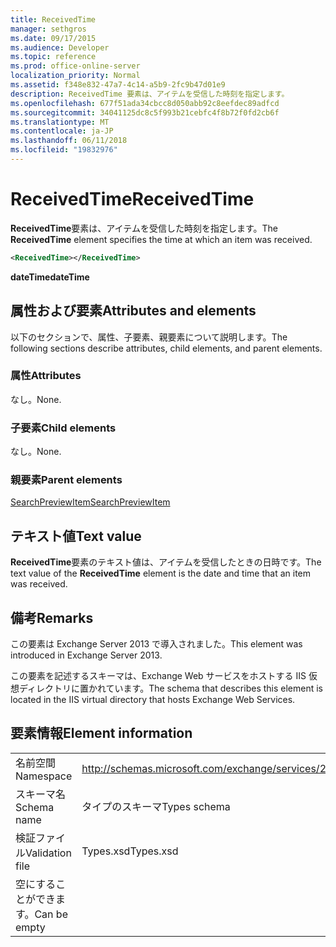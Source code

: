 ```yaml
---
title: ReceivedTime
manager: sethgros
ms.date: 09/17/2015
ms.audience: Developer
ms.topic: reference
ms.prod: office-online-server
localization_priority: Normal
ms.assetid: f348e832-47a7-4c14-a5b9-2fc9b47d01e9
description: ReceivedTime 要素は、アイテムを受信した時刻を指定します。
ms.openlocfilehash: 677f51ada34cbcc8d050abb92c8eefdec89adfcd
ms.sourcegitcommit: 34041125dc8c5f993b21cebfc4f8b72f0fd2cb6f
ms.translationtype: MT
ms.contentlocale: ja-JP
ms.lasthandoff: 06/11/2018
ms.locfileid: "19832976"
---
```

# <a name="receivedtime"></a><span data-ttu-id="9aeda-103">ReceivedTime</span><span class="sxs-lookup"><span data-stu-id="9aeda-103">ReceivedTime</span></span>

<span data-ttu-id="9aeda-104">**ReceivedTime**要素は、アイテムを受信した時刻を指定します。</span><span class="sxs-lookup"><span data-stu-id="9aeda-104">The **ReceivedTime** element specifies the time at which an item was received.</span></span> 
  
```XML
<ReceivedTime></ReceivedTime>
```

 <span data-ttu-id="9aeda-105">**dateTime**</span><span class="sxs-lookup"><span data-stu-id="9aeda-105">**dateTime**</span></span>
## <a name="attributes-and-elements"></a><span data-ttu-id="9aeda-106">属性および要素</span><span class="sxs-lookup"><span data-stu-id="9aeda-106">Attributes and elements</span></span>

<span data-ttu-id="9aeda-107">以下のセクションで、属性、子要素、親要素について説明します。</span><span class="sxs-lookup"><span data-stu-id="9aeda-107">The following sections describe attributes, child elements, and parent elements.</span></span>
  
### <a name="attributes"></a><span data-ttu-id="9aeda-108">属性</span><span class="sxs-lookup"><span data-stu-id="9aeda-108">Attributes</span></span>

<span data-ttu-id="9aeda-109">なし。</span><span class="sxs-lookup"><span data-stu-id="9aeda-109">None.</span></span>
  
### <a name="child-elements"></a><span data-ttu-id="9aeda-110">子要素</span><span class="sxs-lookup"><span data-stu-id="9aeda-110">Child elements</span></span>

<span data-ttu-id="9aeda-111">なし。</span><span class="sxs-lookup"><span data-stu-id="9aeda-111">None.</span></span>
  
### <a name="parent-elements"></a><span data-ttu-id="9aeda-112">親要素</span><span class="sxs-lookup"><span data-stu-id="9aeda-112">Parent elements</span></span>

[<span data-ttu-id="9aeda-113">SearchPreviewItem</span><span class="sxs-lookup"><span data-stu-id="9aeda-113">SearchPreviewItem</span></span>](searchpreviewitem.md)
  
## <a name="text-value"></a><span data-ttu-id="9aeda-114">テキスト値</span><span class="sxs-lookup"><span data-stu-id="9aeda-114">Text value</span></span>

<span data-ttu-id="9aeda-115">**ReceivedTime**要素のテキスト値は、アイテムを受信したときの日時です。</span><span class="sxs-lookup"><span data-stu-id="9aeda-115">The text value of the **ReceivedTime** element is the date and time that an item was received.</span></span> 
  
## <a name="remarks"></a><span data-ttu-id="9aeda-116">備考</span><span class="sxs-lookup"><span data-stu-id="9aeda-116">Remarks</span></span>

<span data-ttu-id="9aeda-117">この要素は Exchange Server 2013 で導入されました。</span><span class="sxs-lookup"><span data-stu-id="9aeda-117">This element was introduced in Exchange Server 2013.</span></span>
  
<span data-ttu-id="9aeda-118">この要素を記述するスキーマは、Exchange Web サービスをホストする IIS 仮想ディレクトリに置かれています。</span><span class="sxs-lookup"><span data-stu-id="9aeda-118">The schema that describes this element is located in the IIS virtual directory that hosts Exchange Web Services.</span></span>
  
## <a name="element-information"></a><span data-ttu-id="9aeda-119">要素情報</span><span class="sxs-lookup"><span data-stu-id="9aeda-119">Element information</span></span>

|||
|:-----|:-----|
|<span data-ttu-id="9aeda-120">名前空間</span><span class="sxs-lookup"><span data-stu-id="9aeda-120">Namespace</span></span>  <br/> |http://schemas.microsoft.com/exchange/services/2006/types  <br/> |
|<span data-ttu-id="9aeda-121">スキーマ名</span><span class="sxs-lookup"><span data-stu-id="9aeda-121">Schema name</span></span>  <br/> |<span data-ttu-id="9aeda-122">タイプのスキーマ</span><span class="sxs-lookup"><span data-stu-id="9aeda-122">Types schema</span></span>  <br/> |
|<span data-ttu-id="9aeda-123">検証ファイル</span><span class="sxs-lookup"><span data-stu-id="9aeda-123">Validation file</span></span>  <br/> |<span data-ttu-id="9aeda-124">Types.xsd</span><span class="sxs-lookup"><span data-stu-id="9aeda-124">Types.xsd</span></span>  <br/> |
|<span data-ttu-id="9aeda-125">空にすることができます。</span><span class="sxs-lookup"><span data-stu-id="9aeda-125">Can be empty</span></span>  <br/> ||
   

